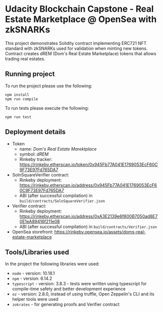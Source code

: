 # Udacity Blockchain Capstone - Real Estate Marketplace @ OpenSea with zkSNARKs

This project demonstrates Solidity contract implementing ERC721 NFT standard with zkSNARKs used
for validation when minting new tokens. Contract creates dREM (Dom's Real Estate Marketplace) tokens 
that allows trading real estates.

## Running project

To run the project please use the following:
```shell script
npm install
npm run compile
``` 

To run tests please execute the following:
```shell script
npm run test
```

## Deployment details

* Token 
  * name: *Dom's Real Estate Marektplace*
  * symbol: *dREM*
  * Rinkeby tracker: https://rinkeby.etherscan.io/token/0x945Fb77A041E1769053EcF60C9F73E97Fd765DA7
* SolnSquareVerifier contract: 
  * Rinkeby deployment: https://rinkeby.etherscan.io/address/0x945Fb77A041E1769053EcF60C9F73E97Fd765DA7
  * ABI (after successful compilation) in `build/contracts/SolnSquareVerifier.json` 
* Verifier contract: 
  * Rinkeby deployment: https://rinkeby.etherscan.io/address/0xA3E2139e6f800B7050ad8E70E1eA89416f211e08
  * ABI (after successful compilation) in `build/contracts/Verifier.json` 
* OpenSea storefront: https://rinkeby.opensea.io/assets/doms-real-estate-marketplace 

## Tools/Libraries used

In the project the following libraries were used:
* `node` - version: 10.18.1
* `npm` - version: 6.14.2
* `typescript` - version: 3.8.3 - tests were written using typescript for 
compile-time safety and better development experience
* `oz` - version: 2.8.0, instead of using truffle, Open Zeppelin's CLI and its helper tools were used
* `zokrates` - for generating proofs and Verifier contract

